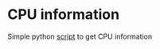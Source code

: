 # CPU information
Simple python [script](https://github.com/kakarox/CPU_info/blob/main/Script) to get CPU information
